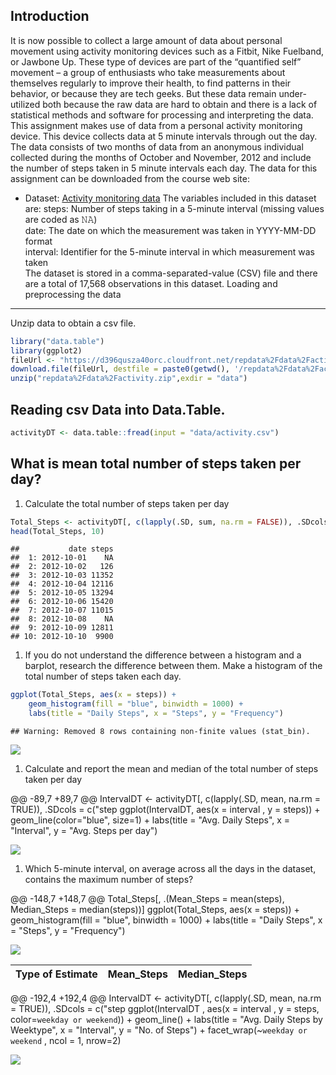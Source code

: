 Introduction
------------
It is now possible to collect a large amount of data about personal movement using activity monitoring devices such as a Fitbit, Nike Fuelband, or Jawbone Up. These type of devices are part of the “quantified self” movement – a group of enthusiasts who take measurements about themselves regularly to improve their health, to find patterns in their behavior, or because they are tech geeks. But these data remain under-utilized both because the raw data are hard to obtain and there is a lack of statistical methods and software for processing and interpreting the data.
This assignment makes use of data from a personal activity monitoring device. This device collects data at 5 minute intervals through out the day. The data consists of two months of data from an anonymous individual collected during the months of October and November, 2012 and include the number of steps taken in 5 minute intervals each day.
The data for this assignment can be downloaded from the course web site:
-   Dataset: [Activity monitoring data](https://d396qusza40orc.cloudfront.net/repdata%2Fdata%2Factivity.zip)
The variables included in this dataset are:
steps: Number of steps taking in a 5-minute interval (missing values are coded as 𝙽𝙰) </br> date: The date on which the measurement was taken in YYYY-MM-DD format </br> interval: Identifier for the 5-minute interval in which measurement was taken </br> The dataset is stored in a comma-separated-value (CSV) file and there are a total of 17,568 observations in this dataset.
Loading and preprocessing the data
----------------------------------
Unzip data to obtain a csv file.
``` r
library("data.table")
library(ggplot2)
fileUrl <- "https://d396qusza40orc.cloudfront.net/repdata%2Fdata%2Factivity.zip"
download.file(fileUrl, destfile = paste0(getwd(), '/repdata%2Fdata%2Factivity.zip'), method = "curl")
unzip("repdata%2Fdata%2Factivity.zip",exdir = "data")
```
Reading csv Data into Data.Table.
---------------------------------
``` r
activityDT <- data.table::fread(input = "data/activity.csv")
```
What is mean total number of steps taken per day?
-------------------------------------------------
1.  Calculate the total number of steps taken per day
``` r
Total_Steps <- activityDT[, c(lapply(.SD, sum, na.rm = FALSE)), .SDcols = c("steps"), by = .(date)] 
head(Total_Steps, 10)
```
    ##           date steps
    ##  1: 2012-10-01    NA
    ##  2: 2012-10-02   126
    ##  3: 2012-10-03 11352
    ##  4: 2012-10-04 12116
    ##  5: 2012-10-05 13294
    ##  6: 2012-10-06 15420
    ##  7: 2012-10-07 11015
    ##  8: 2012-10-08    NA
    ##  9: 2012-10-09 12811
    ## 10: 2012-10-10  9900
1.  If you do not understand the difference between a histogram and a barplot, research the difference between them. Make a histogram of the total number of steps taken each day.
``` r
ggplot(Total_Steps, aes(x = steps)) +
    geom_histogram(fill = "blue", binwidth = 1000) +
    labs(title = "Daily Steps", x = "Steps", y = "Frequency")
```

    ## Warning: Removed 8 rows containing non-finite values (stat_bin).

![](https://github.com/Abhyuday1302/Reproducible-Research/blob/master/Project%201/unnamed-chunk-1.png)

1.  Calculate and report the mean and median of the total number of steps taken per day

@@ -89,7 +89,7 @@ IntervalDT <- activityDT[, c(lapply(.SD, mean, na.rm = TRUE)), .SDcols = c("step
ggplot(IntervalDT, aes(x = interval , y = steps)) + geom_line(color="blue", size=1) + labs(title = "Avg. Daily Steps", x = "Interval", y = "Avg. Steps per day")


![](https://github.com/Abhyuday1302/Reproducible-Research/blob/master/Project%201/unnamed-chunk-2.png)

1.  Which 5-minute interval, on average across all the days in the dataset, contains the maximum number of steps?

@@ -148,7 +148,7 @@ Total_Steps[, .(Mean_Steps = mean(steps), Median_Steps = median(steps))]
ggplot(Total_Steps, aes(x = steps)) + geom_histogram(fill = "blue", binwidth = 1000) + labs(title = "Daily Steps", x = "Steps", y = "Frequency")


![](https://github.com/Abhyuday1302/Reproducible-Research/blob/master/Project%201/unnamed-chunk-3.png)

| Type of Estimate                       | Mean\_Steps | Median\_Steps |
|----------------------------------------|-------------|---------------|
@@ -192,4 +192,4 @@ IntervalDT <- activityDT[, c(lapply(.SD, mean, na.rm = TRUE)), .SDcols = c("step
ggplot(IntervalDT , aes(x = interval , y = steps, color=`weekday or weekend`)) + geom_line() + labs(title = "Avg. Daily Steps by Weektype", x = "Interval", y = "No. of Steps") + facet_wrap(~`weekday or weekend` , ncol = 1, nrow=2)

![](https://github.com/Abhyuday1302/Reproducible-Research/blob/master/Project%201/unnamed-chunk-4.png)
